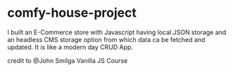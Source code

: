 # comfy-house-project

I built an E-Commerce store with Javascript having local.JSON storage and an headless CMS storage option from which data ca be fetched and updated. It is like a modern day CRUD App.

credit to @John Smilga Vanilla JS Course

